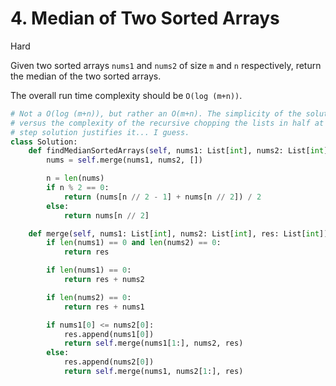 # 4. Median of Two Sorted Arrays

Hard

Given two sorted arrays `nums1` and `nums2` of size `m` and `n` respectively, return the median of the two sorted arrays.

The overall run time complexity should be `O(log (m+n))`.

```python
# Not a O(log (m+n)), but rather an O(m+n). The simplicity of the solution
# versus the complexity of the recursive chopping the lists in half at each
# step solution justifies it... I guess.
class Solution:
    def findMedianSortedArrays(self, nums1: List[int], nums2: List[int]) -> float:
        nums = self.merge(nums1, nums2, [])

        n = len(nums)
        if n % 2 == 0:
            return (nums[n // 2 - 1] + nums[n // 2]) / 2
        else:
            return nums[n // 2]

    def merge(self, nums1: List[int], nums2: List[int], res: List[int]) -> List[int]:
        if len(nums1) == 0 and len(nums2) == 0:
            return res

        if len(nums1) == 0:
            return res + nums2

        if len(nums2) == 0:
            return res + nums1

        if nums1[0] <= nums2[0]:
            res.append(nums1[0])
            return self.merge(nums1[1:], nums2, res)
        else:
            res.append(nums2[0])
            return self.merge(nums1, nums2[1:], res)
```

